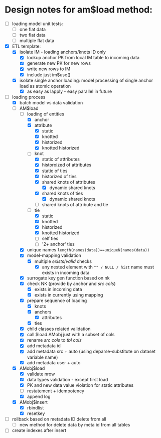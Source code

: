 # Design notes for am$load method:

- [ ] loading model unit tests:
  - [ ] one flat data
  - [ ] two flat data
  - [ ] multiple flat data
- [x] ETL template:
  - [x] isolate IM - loading anchors/knots ID only
    - [x] lookup anchor PK from local IM table to incoming data
    - [x] generate new PK for new rows
    - [x] write new rows to IM
    - [x] include just im$use()
  - [x] isolate single anchor loading: model processing of single anchor load as atomic operation
    - [x] as easy as lapply - easy parallel in future
- [ ] loading process
  - [x] batch model vs data validation
  - [ ] AM$load
    - [ ] loading of entities
      - [x] anchor
      - [x] attribute
        - [x] static
        - [x] knotted
        - [x] historized
        - [x] knotted historized
      - [ ] knot
        - [x] static of attributes
        - [x] historoized of attributes
        - [x] static of ties
        - [x] historized of ties
        - [x] shared knots of attributes
          - [x] dynamic shared knots
        - [x] shared knots of ties
          - [x] dynamic shared knots
        - [ ] shared knots of attribute and tie
      - [ ] tie
        - [x] static
        - [x] knotted
        - [x] historized
        - [x] knotted historized
        - [ ] self ties
        - [ ] '2+ anchor' ties
    - [x] unique names `length(names(data))==uniqueN(names(data))`
    - [x] model-mapping validation
      - [x] multiple *exists*/*valid* checks
        - [x] any nested element with `"" / NULL / hist` name must exists in incoming data
    - [x] surrogate key gen function based on nk
    - [x] check NK (provide by anchor and *src cols*)
      - [x] exists in incoming data
      - [x] exists in currently using mapping
    - [x] prepare sequence of loading
      - [x] knots
      - [x] anchors
        - [x] attributes
      - [x] ties
    - [x] child classes related validation
    - [x] call $load.AMobj just with a subset of cols
    - [x] rename *src cols* to *tbl cols*
    - [x] add metadata id
    - [x] add metadata src + auto (using deparse-substitute on dataset variable name)
    - [x] add metadata user + auto
  - [x] AMobj$load
    - [x] validate nrow
    - [x] data types validation - except first load
    - [x] PK and new data value violation for static attributes
    - [ ] restatement + idempotency
    - [x] append log
  - [x] AMobj$insert
    - [x] rbindlist
    - [x] resetkey
- [ ] rollback based on metadata ID delete from all
  - [ ] new method for delete data by meta id from all tables
- [ ] create indexes after insert
